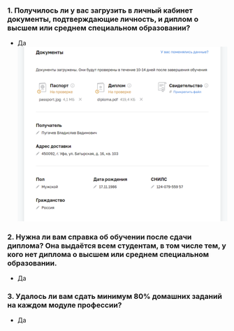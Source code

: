 ### 1. Получилось ли у вас загрузить в личный кабинет документы, подтверждающие личность, и диплом о высшем или среднем специальном образовании?
- Да
![kabinet](./kabinet.png)

### 2. Нужна ли вам справка об обучении после сдачи диплома? Она выдаётся всем студентам, в том числе тем, у кого нет диплома о высшем или среднем специальном образовании.
- Да

### 3. Удалось ли вам сдать минимум 80% домашних заданий на каждом модуле профессии?

- Да
